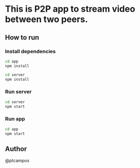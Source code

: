# This is P2P app to stream video between two peers.

## How to run

### Install dependencies
```bash
cd app
npm install
```

```bash
cd server
npm install
```

### Run server
```bash
cd server
npm start
```

### Run app
```bash
cd app
npm start
```

## Author
@ptcampos